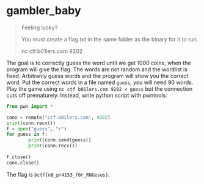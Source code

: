 # gambler_baby

> Feeling lucky? 
> 
> You must create a flag.txt in the same folder as the binary for it to run.
> 
> nc ctf.b01lers.com 9202


The goal is to correctly guess the word until we get 1000 coins, when the program will give the flag. The words are not random and the wordlist is fixed. Arbitrarily guess words and the program will show you the correct word. Put the correct words in a file named `guess`, you will need 90 words. Play the game using `nc ctf b01lers.com 9202 < guess` but the connection cuts off prematurely. Instead, write python script with pwntools:

```python
from pwn import *

conn = remote("ctf.b01lers.com", 9202)
print(conn.recv())
f = open("guess", "r")
for guess in f:
        print(conn.send(guess))
        print(conn.recv())
        
f.close()
conn.close()
```

The flag is `bctf{n0_pr4153_f0r_RNGesus}`.

